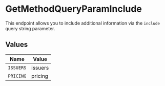 # GetMethodQueryParamInclude

This endpoint allows you to include additional information via the `include` query string parameter.


## Values

| Name      | Value     |
| --------- | --------- |
| `ISSUERS` | issuers   |
| `PRICING` | pricing   |